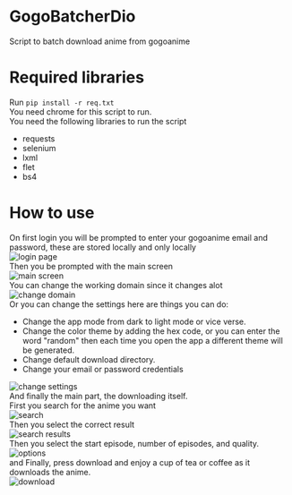 # GogoBatcherDio
Script to batch download anime from gogoanime
# Required libraries
Run `pip install -r req.txt` <br>
You need chrome for this script to run.<br>
You need the following libraries to run the script
- requests
- selenium
- lxml
- flet
- bs4
# How to use
On first login you will be prompted to enter your gogoanime email and password, these are stored locally and only locally<br>
![login page](https://i.imgur.com/mjCjDPt.png)<br>
Then you be prompted with the main screen<br>
![main screen](https://i.imgur.com/8dmnIF3.png)<br>
You can change the working domain since it changes alot<br>
![change domain](https://i.imgur.com/t7m6fmV.png)<br>
Or you can change the settings here are things you can do: <br>
- Change the app mode from dark to light mode or vice verse.
- Change the color theme by adding the hex code, or you can enter the word "random" then each time you open the app a different theme will be generated.
- Change default download directory.
- Change your email or password credentials<br>

![change settings](https://i.imgur.com/rgEFR6T.png)<br>
And finally the main part, the downloading itself. <br>
First you search for the anime you want<br>
![search](https://i.imgur.com/JveuF4j.png)<br>
Then you select the correct result<br>
![search results](https://i.imgur.com/fNee0ga.png)<br>
Then you select the start episode, number of episodes, and quality.<br>
![options](https://i.imgur.com/jJujDxp.png)<br>
and Finally, press download and enjoy a cup of tea or coffee as it downloads the anime.<br>
![download](https://i.imgur.com/rfhDtfs.png)<br>
